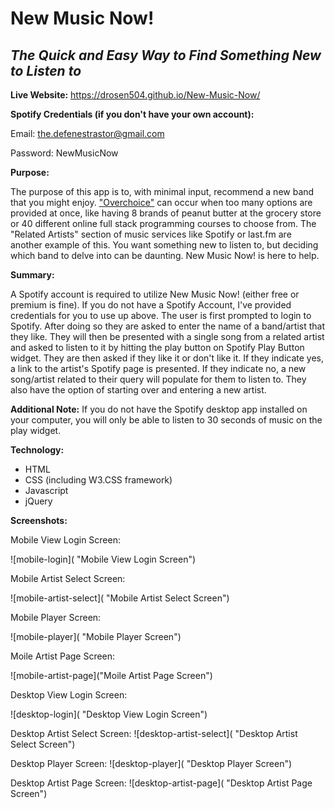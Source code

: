 # New Music Now!
## *The Quick and Easy Way to Find Something New to Listen to*

**Live Website:** https://drosen504.github.io/New-Music-Now/

**Spotify Credentials (if you don't have your own account):**

Email: the.defenestrastor@gmail.com

Password: NewMusicNow

**Purpose:**

The purpose of this app is to, with minimal input, recommend a new band that you might enjoy. ["Overchoice"](https://en.wikipedia.org/wiki/Overchoice) can occur when too many options are provided at once, like having 8 brands of peanut butter at the grocery store or 40 different online full stack programming courses to choose from. The "Related Artists" section of music services like Spotify or last.fm are another example of this. You want something new to listen to, but deciding which band to delve into can be daunting. New Music Now! is here to help.


**Summary:**

A Spotify account is required to utilize New Music Now! (either free or premium is fine). If you do not have a Spotify Account, I've provided credentials for you to use up above. The user is first prompted to login to Spotify. After doing so they are asked to enter the name of a band/artist that they like. They will then be presented with a single song from a related artist and asked to listen to it by hitting the play button on Spotify Play Button widget. They are then asked if they like it or don't like it. If they indicate yes, a link to the artist's Spotify page is presented. If they indicate no, a new song/artist related to their query will populate for them to listen to. They also have the option of starting over and entering a new artist.

**Additional Note:** If you do not have the Spotify desktop app installed on your computer, you will only be able to listen to 30 seconds of music on the play widget.


**Technology:**

* HTML
* CSS (including W3.CSS framework)
* Javascript
* jQuery

**Screenshots:**

Mobile View Login Screen:

![mobile-login]( "Mobile View Login Screen")


Mobile Artist Select Screen:

![mobile-artist-select]( "Mobile Artist Select Screen")


Mobile Player Screen:

![mobile-player]( "Mobile Player Screen")


Moile Artist Page Screen:

![mobile-artist-page]("Moile Artist Page Screen")


Desktop View Login Screen:

![desktop-login]( "Desktop View Login Screen")


Desktop Artist Select Screen: ![desktop-artist-select]( "Desktop Artist Select Screen")


Desktop Player Screen: ![desktop-player]( "Desktop Player Screen")


Desktop Artist Page Screen: ![desktop-artist-page]( "Desktop Artist Page Screen")

